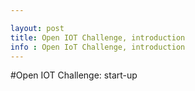 ```yaml
---

layout: post
title: Open IOT Challenge, introduction
info : Open IoT Challenge, introduction
---
```


#Open IOT Challenge: start-up
